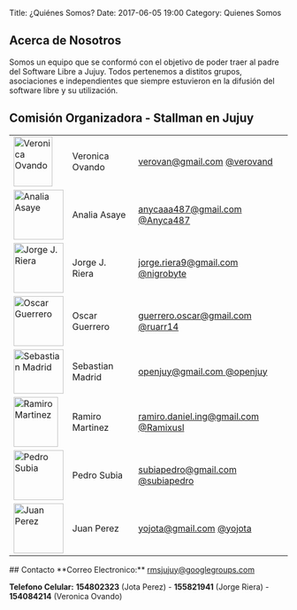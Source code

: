 Title: ¿Quiénes Somos?
Date: 2017-06-05 19:00
Category: Quienes Somos

## Acerca de Nosotros

Somos un equipo que se conformó con el objetivo de poder traer al padre del Software Libre a Jujuy.
Todos pertenemos a distitos grupos, asociaciones e independientes que siempre estuvieron en la difusión del software libre y su utilización.

## Comisión Organizadora - Stallman en Jujuy
<table style="width:100%">
  <tr>
    <td><IMG SRC="../theme/images/staff/verovan.jpg" WIDTH=70 HEIGHT=90 ALT="Veronica Ovando"> </th>
    <td>Veronica Ovando</th>
    <td><a href="mailto:verovan@gmail.com">verovan@gmail.com</a> <a href="https://twitter.com/verovand">@verovand</a> </th>
  </tr>
  <tr>
    <td><IMG SRC="../theme/images/staff/AnaliaAsaye.jpg" WIDTH=90 HEIGHT=90 ALT="Analia Asaye"></td>
    <td>Analia Asaye</td>
    <td> <a href="mailto:anycaaa487@gmail.com ">anycaaa487@gmail.com </a><a href="https://twitter.com/Anyca487">@Anyca487</a> </td>
  </tr>
  <tr>
    <td><IMG SRC="../theme/images/staff/JorgeRiera.jpg" WIDTH=90 HEIGHT=90 ALT="Jorge J. Riera"></td>
    <td>Jorge J. Riera</td>
    <td><a href="mailto:jorge.riera9@gmail.com">jorge.riera9@gmail.com</a> <a href="https://twitter.com/nigrobyte">@nigrobyte</a></td>
  </tr>
  <tr>
    <td><IMG SRC="../theme/images/staff/OscarGuerrero.jpg" WIDTH=90 HEIGHT=90 ALT="Oscar Guerrero"></td>
    <td>Oscar Guerrero</td>
    <td><a href="mailto:guerrero.oscar@gmail.com ">guerrero.oscar@gmail.com </a> <a href="https://twitter.com/ruarr14">@ruarr14</a></td>
  </tr>
  <tr>
    <td><IMG SRC="../theme/images/staff/SebaMadrid.jpeg" WIDTH=90 HEIGHT=80 ALT="Sebastian Madrid"></td>
    <td>Sebastian Madrid</td>
    <td><a href="mailto:openjuy@gmail.com">openjuy@gmail.com  </a> <a href="https://twitter.com/openjuy">@openjuy</a></td>
  </tr>
  <tr>
    <td><IMG SRC="../theme/images/staff/RamiroMartinezPerfil.jpg"  WIDTH=80 HEIGHT=90 ALT="Ramiro Martinez"></td>
    <td>Ramiro Martinez</td>
    <td><a href="mailto:ramiro.daniel.ing@gmail.com">ramiro.daniel.ing@gmail.com</a> <a href="https://twitter.com/Ramixusl">@Ramixusl</a></td>
  </tr>
  <tr>
    <td><IMG SRC="../theme/images/staff/pedros.jpg" WIDTH=90 HEIGHT=90 ALT="Pedro Subia"></td>
    <td>Pedro Subia</td>
    <td><a href="mailto:subiapedro@gmail.com">subiapedro@gmail.com</a> <a href="https://twitter.com/subiapedro">@subiapedro</a></td>
  </tr>
  <tr>
    <td><IMG SRC="../theme/images/staff/juanPerez.jpg" WIDTH=90 HEIGHT=90 ALT="Juan Perez"></td>
    <td>Juan Perez</td>
    <td><a href="mailto:yojota@gmail.com">yojota@gmail.com</a> <a href="https://twitter.com/yojota">@yojota</a></td>
  </tr>
</table>
## Contacto
**Correo Electronico:** <a href="mailto:rmsjujuy@googlegroups.com">rmsjujuy@googlegroups.com</a>

**Telefono Celular:** **154802323** (Jota Perez) - **155821941** (Jorge Riera) - **154084214** (Veronica Ovando)
